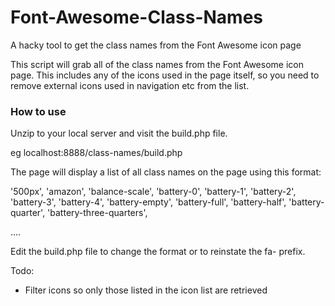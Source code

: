 # Font-Awesome-Class-Names
A hacky tool to get the class names from the Font Awesome icon page

This script will grab all of the class names from the Font Awesome icon page. This includes any of the icons used in the page itself, so you need to remove external icons used in navigation etc from the list.

### How to use
Unzip to your local server and visit the build.php file.

eg localhost:8888/class-names/build.php

The page will display a list of all class names on the page using this format:

'500px',
'amazon',
'balance-scale',
'battery-0',
'battery-1',
'battery-2',
'battery-3',
'battery-4',
'battery-empty',
'battery-full',
'battery-half',
'battery-quarter',
'battery-three-quarters',

....

Edit the build.php file to change the format or to reinstate the fa- prefix.


Todo:
- Filter icons so only those listed in the icon list are retrieved
